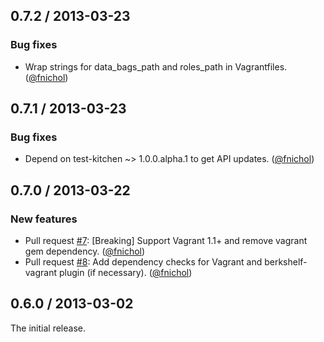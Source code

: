 ## 0.7.2 / 2013-03-23

### Bug fixes

* Wrap strings for data_bags_path and roles_path in Vagrantfiles. ([@fnichol][])


## 0.7.1 / 2013-03-23

### Bug fixes

* Depend on test-kitchen ~> 1.0.0.alpha.1 to get API updates. ([@fnichol][])


## 0.7.0 / 2013-03-22

### New features

* Pull request [#7][]: [Breaking] Support Vagrant 1.1+ and remove vagrant gem dependency. ([@fnichol][])
* Pull request [#8][]: Add dependency checks for Vagrant and berkshelf-vagrant plugin (if necessary). ([@fnichol][])


## 0.6.0 / 2013-03-02

The initial release.

<!--- The following link definition list is generated by PimpMyChangelog --->
[#7]: https://github.com/opscode/kitchen/issues/7
[#8]: https://github.com/opscode/kitchen/issues/8
[@fnichol]: https://github.com/fnichol
